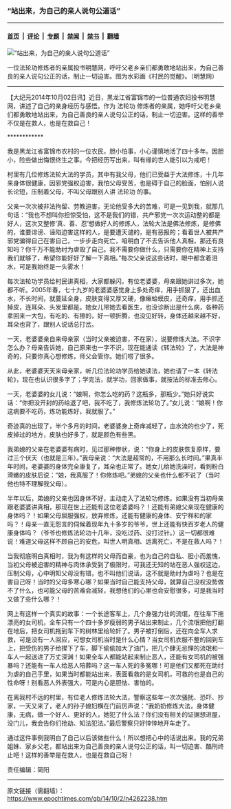 ### “站出来，为自己的亲人说句公道话”

---

#### [首页](../../../..?n4262238) &nbsp;|&nbsp; [评论](../../../../../epoch-comment?n4262238) &nbsp;|&nbsp; [专题](../../../../../epoch-special?n4262238) &nbsp;|&nbsp; [禁闻](../../../../../epoch-news?n4262238) &nbsp;|&nbsp; [禁书](../../../../../books?n4262238) &nbsp;|&nbsp; [翻墙](https://github.com/gfw-breaker/nogfw/blob/master/README.md?n4262238)


<div><img alt="“站出来，为自己的亲人说句公道话”" class="attachment-djy_600_400 size-djy_600_400 wp-post-image" src="https://i.epochtimes.com/assets/uploads/2014/10/1410011849061992-600x400.jpg"/>
<div class="caption">
 <p>
  一位法轮功修炼者的亲属投书明慧网，呼吁父老乡亲们都勇敢地站出来，为自己善良的亲人说句公正的话，制止一切迫害。图为水彩画《村民的觉醒》。（明慧网）
 </p>
</div></div><hr/><div class="post_content" id="artbody" itemprop="articleBody">
 <!-- article content begin -->
 <p>
  【大纪元2014年10月02日讯】近日，黑龙江省富锦市的一位普通农妇投书明慧网，讲述了自己的亲身经历与感悟。作为
  <ok href="https://www.epochtimes.com/gb/tag/%E6%B3%95%E8%BD%AE%E5%8A%9F.html">
   法轮功
  </ok>
  修炼者的亲属，她呼吁父老乡亲们都勇敢地站出来，为自己善良的亲人说句公正的话，制止一切迫害。这样的善举不仅是在救人，也是在救自己！
 </p>
 <p>
  ************
 </p>
 <p>
  我是黑龙江省富锦市农村的一位农民，胆小怕事，小心谨慎地活了四十多年。因胆小，险些做出悔恨终生之事。今把经历写出来，叫有缘的世人能引以为戒吧！
 </p>
 <p>
  村里有几位修炼法轮大法的学员，其中有我父母，他们已受益于大法修炼，十几年来身体很健康，因邪党强权迫害，我怕父母受苦，也是碍于自己的脸面，怕别人说长论短，压制着父母，不叫父母跟别人讲
  <ok href="https://www.epochtimes.com/gb/tag/%E6%B3%95%E8%BD%AE%E5%8A%9F.html">
   法轮功
  </ok>
  的事。
 </p>
 <p>
  父亲一次次被非法拘留、劳教迫害，无论他受多大的苦难，可是一见到我，就那几句话：“我也不想叫你担惊受怕，这不是我们的错，共产邪党一次次运动整的都是好人，这次又整修‘真、善、忍’想做好人的修炼人，法轮大法是佛法修炼，是修佛的，谁要诽谤、诬陷迫害这样的人，是要遭天谴的，是有恶报的；看着世人被共产邪党骗得自己在害自己，一步步走向死亡，咱明白了不去告诉他人真相，那还有良知吗？你千万不能助纣为虐毁了自己。我不需要你做什么，只需要你在精神上支持我们就够了，希望你能好好了解一下真相。”每次父亲说这些话时，眼中都含着泪水，可是我始终是一头雾水！
 </p>
 <p>
  每次法轮功学员给村民讲真相，大家都躲闪，有位老婆婆，母亲跟她讲过多次，她都不听。2005年春，七十九岁的老婆婆感觉身上多处奇痒，用手抓狠了，还出血水，不长时间，就蔓延全身，皮肤变得又厚又硬，像癞蛤蟆皮，还奇痒，用手抓还掉皮，连耳朵、头发里都是。她女儿带她去看医生，也没诊断出是什么病，各种药拿回来一大包，有吃的、有擦的，好一顿折腾，也没见好转，身体还越来越不好，耳朵也背了，跟别人说话总打岔。
 </p>
 <p>
  一天，老婆婆亲自来母亲家（当时父亲被迫害，不在家），说要修炼大法。不识字怎么办？母亲告诉她，自己原来也一字不识，现在能通读《转法轮》了，大法是神奇的，只要你真心想修炼，师父会管你。她们唠了很多。
 </p>
 <p>
  从此，老婆婆天天来母亲家，听几位法轮功学员给她读法，她也请了一本《转法轮》，现在也认识很多字了；学完法，就学功，回家做事，就按法的标准去修心。
 </p>
 <p>
  一天，老婆婆的女儿说：“娘啊，你怎么吃的药？这瓶多，那瓶少。”她只好说实话：“你把没开封的药给退了吧，我不吃了，我修炼法轮功了。”女儿说：“娘啊！你这病要不吃药，炼功能炼好，我就服了。”
 </p>
 <p>
  奇迹真的出现了，半个多月的时间，老婆婆身上奇痒减轻了，血水流的也少了，死皮掉过的地方，皮肤也好多了，就是颜色有些黑。
 </p>
 <p>
  我弟媳的父亲在老婆婆有病时，见过那种惨状，说：“你身上的皮肤恢复原样，要过三个伏天（也就是三年）。”我母亲说：“大法是超常的，不用那么长时间。”果真半年时间，老婆婆的身体完全康复了，耳朵也正常了。她女儿给她洗澡时，看到粉白滑嫩的皮肤后说：“娘，我真服了！你修炼吧。”弟媳的父亲也什么都不说了（当时他也特不理解我父母）。
 </p>
 <p>
  半年以后，弟媳的父亲也因身体不好，主动走入了法轮功修炼。如果没有当初母亲跟老婆婆讲真相，那现在世上还能有这位老婆婆吗？！还能有弟媳父亲现在健康的身体吗？！如果父母屈服强权，放弃修炼，还能有健康的身体、安宁祥和的家吗？！母亲一直无怨言的伺候着现年九十多岁的爷爷，世上还能有快百岁老人的健康身体吗？（爷爷也修炼法轮功十几年，没吃过药、没打过针。）这一切都很难说！难道父母这样不顾自己的安危，叫世人明真相、远离死亡，不是在救人吗？！
 </p>
 <p>
  当我彻底明白真相时，我为有这样的父母而自豪，也为自己的自私、胆小而羞愧，当初父母被迫害的精神与肉体承受到了极限时，可我还无知的站在恶人强权这边，压制父母，心中明知父母没有错，也不叫他们说话，这不就是助纣为虐吗？也是在害自己呀！当时的父母多寒心哪？如果当时自己能支持父母，就算自己没权没势做不了什么，也可能父母的苦难会减轻，我想他们的心里也会安慰很多，可是我当时又做了些什么哪？！
 </p>
 <p>
  网上有这样一个真实的故事：一个长途客车上，几个身强力壮的流氓，在往车下拖漂亮的女司机，全车只有一个四十多岁瘦弱的男子站出来制止，几个流氓把他打翻在地后，把女司机拖到车下的树林里给轮奸了。男子被打倒后，还在向全车人求救，可是没有一人回应，可想女司机当时是什么心情？当女司机衣服不整的回到车上，把受伤的男子给撵下了车，脚下偷偷加大了油门，把几个肆无忌惮的流氓和一车人一起送进了万丈深渊！如果全车人都能站起来制止恶人，还能有女司机的被强暴吗？还能有一车人给恶人陪葬吗？这一车人死的多冤哪！可是他们又都死在助纣为虐的自己手里，如果当时都能站出来，表面看救的是女司机，可救的也是自己的性命呀！别看恶人外表强大，可是内心是胆怯、害怕的。
 </p>
 <p>
  在离我村不远的村里，有位老人修炼法轮大法，警察这些年一次次骚扰、恐吓、抄家，一天又来了，老人的孙子媳妇横在门前厉声说：“我奶奶修炼大法，身体健康，无病，做一个好人、更好的人，她犯了什么法？你们没有相关的证据想进屋，没门儿，我会告你们抢劫、知法犯法。”最后警察只好悻悻地开车走了。
 </p>
 <p>
  通过这件事例我明白了自己以后该做些什么！所以想把心中的话说出来。我的兄弟姐妹、家乡父老，都站出来为自己善良的亲人说句公正的话，叫一切迫害、酷刑终止吧！这样的善举是在救人，也是在救自己呀！
 </p>
 <p>
  责任编辑：简阳
 </p>
 <!-- article content end -->
 <div id="below_article_ad">
 </div>
</div>


---

原文链接（需翻墙）：https://www.epochtimes.com/gb/14/10/2/n4262238.htm